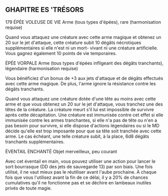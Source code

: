 ## GHAPITRE ES 'TRÉSORS


179
ÉPÉE VOLEUSE DE VIE
Arme (tous types d'épées), rare (harmonisation requise)

Quand vous attaquez une créature avec cette arme magique
et obtenez un 20 sur le jet d'attaque, cette créature subit 10
dégâts nécrotiques supplémentaires si elle n'est ni un mort-
vivant ni une créature artificielle. Vous gagnez également 10
points de vie temporaires.

ÉPÉE VORPALE
Arme (tous types d'épées infligeant des dégâts tranchants),
légendaire (harmonisation requise)

Vous bénéficiez d'un bonus de +3 aux jets d'attaque et de
dégâts effectués avec cette arme magique. De plus, l'arme
ignore la résistance contre les dégâts tranchants.

Quand vous attaquez une créature dotée d'une tête au
moins avec cette arme et que vous obtenez un 20 sur le jet
d'attaque, vous tranchez une des têtes de la créature. La
créature meurt s’il lui est impossible de survivre après cette
décapitation. Une créature est immunisée contre cet effet si
elle immunisée contre les armes tranchantes, si elle n'a pas
de tête ou n'en a pas besoin pour survivre, si elle dispose
d'actions légendaires ou si le MD décide qu'elle est trop
imposante pour que sa tête soit tranchée avec cette arme. Le
cas échéant, une telle créature subit, à la place, 6d8 dégâts
tranchants supplémentaires.

ÉVENTAIL ENCHANTÉ
Objet merveilleux, peu courant

Avec cet éventail en main, vous pouvez utiliser une action
pour lancer le sort bourrasque (DD des jets de sauvegarde
13) par son biais. Une fois utilisé, il ne vaut mieux pas le
réutiliser avant l'aube prochaine. À chaque fois que vous
l'utilisez avant la fin de ce délai, il y a 20% de chances
cumulatives qu'il ne fonctionne pas et se déchire en
lambeaux inutiles privés de toute magie.
